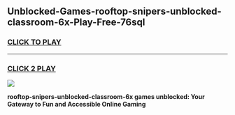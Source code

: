 
## Unblocked-Games-rooftop-snipers-unblocked-classroom-6x-Play-Free-76sql
<h3>
<a href="https://premium76.site?title=rooftop-snipers-unblocked-classroom-6x&ref=18A">CLICK TO PLAY</a></h3>
<hr>

<h3>
<a href="https://premium76.site?title=rooftop-snipers-unblocked-classroom-6x&ref=18A">CLICK 2 PLAY</a>
  
</h3>

<a href="https://premium76.site?title=rooftop-snipers-unblocked-classroom-6x&ref=18A"><img src="https://clearcache.store/games.png"></a>


**rooftop-snipers-unblocked-classroom-6x games unblocked: Your Gateway to Fun and Accessible Online Gaming**
